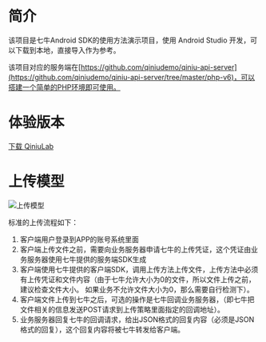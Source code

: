 # 简介

该项目是七牛Android SDK的使用方法演示项目，使用 Android Studio 开发，可以下载到本地，直接导入作为参考。

该项目对应的服务端在[https://github.com/qiniudemo/qiniu-api-server](https://github.com/qiniudemo/qiniu-api-server/tree/master/php-v6)，可以搭建一个简单的PHP环境即可使用。

# 体验版本
[下载 QiniuLab](http://devtools.qiniu.com/qiniulab-v1.2.3.apk)

# 上传模型

![上传模型](programming-model.png)

标准的上传流程如下：

1. 客户端用户登录到APP的账号系统里面
2. 客户端上传文件之前，需要向业务服务器申请七牛的上传凭证，这个凭证由业务服务器使用七牛提供的服务端SDK生成
3. 客户端使用七牛提供的客户端SDK，调用上传方法上传文件，上传方法中必须有上传凭证和文件内容（由于七牛允许大小为0的文件，所以文件上传之前，建议检查文件大小。
如果业务不允许文件大小为0，那么需要自行检测下）。
4. 客户端文件上传到七牛之后，可选的操作是七牛回调业务服务器，（即七牛把文件相关的信息发送POST请求到上传策略里面指定的回调地址）。
5. 业务服务器回复七牛的回调请求，给出JSON格式的回复内容（必须是JSON格式的回复），这个回复内容将被七牛转发给客户端。
